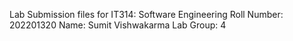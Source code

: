 Lab Submission files for IT314: Software Engineering 
Roll Number: 202201320
Name: Sumit Vishwakarma
Lab Group: 4
